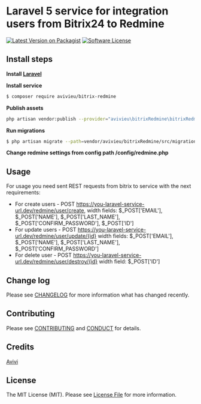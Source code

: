 # Laravel 5 service for integration users from Bitrix24 to Redmine

[![Latest Version on Packagist][ico-version]][link-packagist]
[![Software License][ico-license]](LICENSE.md)

## Install steps

**Install [Laravel](https://laravel.com/docs/5.2)**

**Install service** 
``` bash
$ composer require avivieu/bitrix-redmine
```

**Publish assets** 
``` bash 
php artisan vendor:publish --provider="avivieu\bitrixRedmine\bitrixRedmineServiceProvider"
```
**Run migrations** 
``` bash
$ php artisan migrate --path=vendor/avivieu/bitrixRedmine/src/migrations
```
**Change redmine settings from config path /config/redmine.php** 

## Usage
For usage you need sent REST requests from bitrix to service with the next requirements:
*  For create users - POST https://you-laravel-service-url.dev/redmine/user/create, width fields:
$_POST['EMAIL'], $_POST['NAME'], $_POST['LAST_NAME'], $_POST['CONFIRM_PASSWORD'], $_POST['ID']
* For update users - POST https://you-laravel-service-url.dev/redmine/user/update/{id}  width fields:
$_POST['EMAIL'], $_POST['NAME'], $_POST['LAST_NAME'], $_POST['CONFIRM_PASSWORD']
* For delete user - POST https://you-laravel-service-url.dev/redmine/user/destroy/{id}  width field:
$_POST['ID']

## Change log
Please see [CHANGELOG](CHANGELOG.md) for more information what has changed recently.

## Contributing

Please see [CONTRIBUTING](CONTRIBUTING.md) and [CONDUCT](CONDUCT.md) for details.


## Credits

[Avivi](http://avivi.info)

## License

The MIT License (MIT). Please see [License File](LICENSE.md) for more information.

[ico-version]: https://img.shields.io/packagist/v/avivieu/bitrix-redmine.svg?style=flat-square
[ico-license]: https://img.shields.io/badge/license-MIT-brightgreen.svg?style=flat-square
[ico-travis]: https://img.shields.io/travis/:vendor/:package_name/master.svg?style=flat-square
[ico-scrutinizer]: https://img.shields.io/scrutinizer/coverage/g/:vendor/:package_name.svg?style=flat-square
[ico-code-quality]: https://img.shields.io/scrutinizer/g/:vendor/:package_name.svg?style=flat-square
[ico-downloads]: https://img.shields.io/packagist/dt/:vendor/:package_name.svg?style=flat-square

[link-packagist]: https://packagist.org/packages/avivieu/bitrix-redmine
[link-travis]: https://travis-ci.org/:vendor/:package_name
[link-scrutinizer]: https://scrutinizer-ci.com/g/:vendor/:package_name/code-structure
[link-code-quality]: https://scrutinizer-ci.com/g/:vendor/:package_name
[link-downloads]: https://packagist.org/packages/avivieu/bitrix-redmine
[link-author]: https://github.com/avivieu
[link-contributors]: ../../contributors
